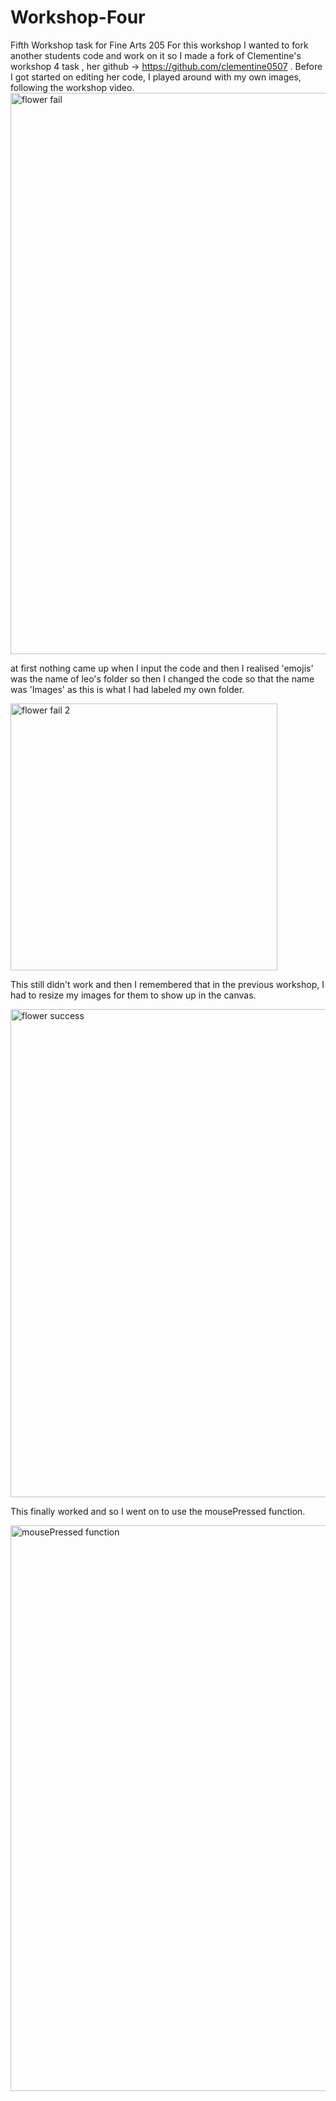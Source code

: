 # Workshop-Four
Fifth Workshop task for Fine Arts 205 
For this workshop I wanted to fork another students code and work on it so I made a fork of Clementine's workshop 4 task , her github -> https://github.com/clementine0507 .
Before I got started on editing her code, I played around with my own images, following the workshop video. 
<img width="898" alt="flower fail" src="https://github.com/user-attachments/assets/02f77376-5d86-4142-94df-e91de69a7cd4" />

at first nothing came up when I input the code and then I realised 'emojis' was the name of leo's folder so then I changed the code so that the name was 'Images' as this is what I had labeled my own folder. 

<img width="427" alt="flower fail 2" src="https://github.com/user-attachments/assets/fe1e66b5-6b93-4ab6-9f2a-192c5c2a43e7" />

This still didn't work and then I remembered that in the previous workshop, I had to resize my images for them to show up in the canvas.

<img width="781" alt="flower success" src="https://github.com/user-attachments/assets/e6b57fe6-1f5e-4eb0-a108-399540ab5bfa" />

This finally worked and so I went on to use the mousePressed function. 

<img width="905" alt="mousePressed function" src="https://github.com/user-attachments/assets/3c5f3973-ffa9-4459-95f1-bfcbd83455c8" />
